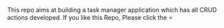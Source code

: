 This repo aims at building a task manager application which has all CRUD actions developed.
If you like this Repo, Please click the ⭐
